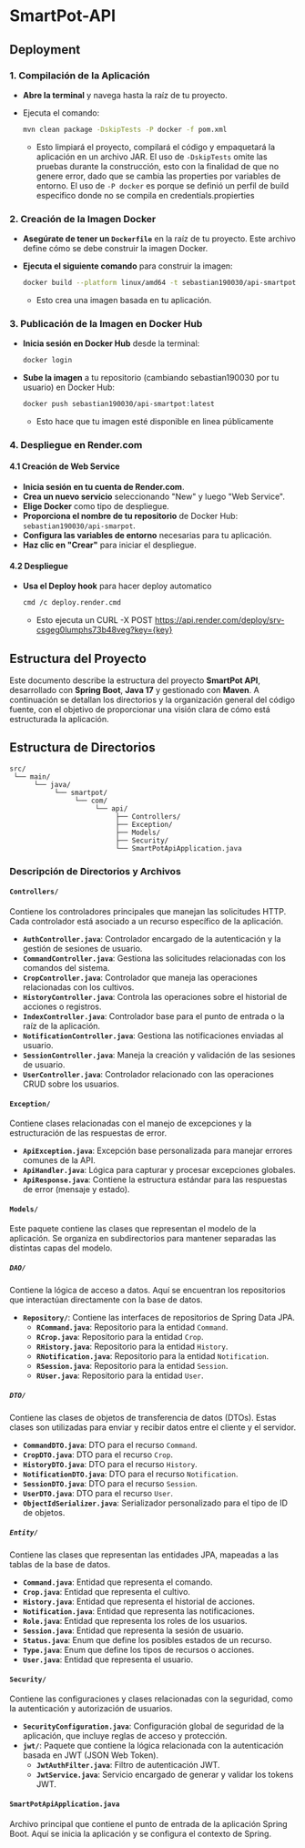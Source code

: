 # SmartPot-API

## Deployment

### 1. Compilación de la Aplicación

- **Abre la terminal** y navega hasta la raíz de tu proyecto.
- Ejecuta el comando:

  ```bash
  mvn clean package -DskipTests -P docker -f pom.xml
  ```

    - Esto limpiará el proyecto, compilará el código y empaquetará la aplicación en un archivo JAR. El uso de `-DskipTests` omite las pruebas durante la construcción, esto con la finalidad de que no genere error, dado que se cambia las properties por variables de entorno. El uso de `-P docker` es porque se definió un perfil de build especifico donde no se compila en credentials.propierties

### 2. Creación de la Imagen Docker

- **Asegúrate de tener un `Dockerfile`** en la raíz de tu proyecto. Este archivo define cómo se debe construir la imagen Docker.
- **Ejecuta el siguiente comando** para construir la imagen:

  ```bash
  docker build --platform linux/amd64 -t sebastian190030/api-smartpot:latest .
  ```

    - Esto crea una imagen basada en tu aplicación.

### 3. Publicación de la Imagen en Docker Hub

- **Inicia sesión en Docker Hub** desde la terminal:

  ```bash
  docker login
  ```

- **Sube la imagen** a tu repositorio (cambiando sebastian190030 por tu usuario) en Docker Hub:

  ```bash
  docker push sebastian190030/api-smartpot:latest
  ```

    - Esto hace que tu imagen esté disponible en linea públicamente

### 4. Despliegue en Render.com

#### 4.1 Creación de Web Service

- **Inicia sesión en tu cuenta de Render.com**.
- **Crea un nuevo servicio** seleccionando "New" y luego "Web Service".
- **Elige Docker** como tipo de despliegue.
- **Proporciona el nombre de tu repositorio** de Docker Hub: `sebastian190030/api-smarpot`.
- **Configura las variables de entorno** necesarias para tu aplicación.
- **Haz clic en "Crear"** para iniciar el despliegue.

#### 4.2 Despliegue
- **Usa el Deploy hook** para hacer deploy automatico

  ```bash
  cmd /c deploy.render.cmd
  ```
  - Esto ejecuta un CURL -X POST https://api.render.com/deploy/srv-csgeg0lumphs73b48veg?key={key}


## Estructura del Proyecto

Este documento describe la estructura del proyecto **SmartPot API**, desarrollado con **Spring Boot**, **Java 17** y gestionado con **Maven**. A continuación se detallan los directorios y la organización general del código fuente, con el objetivo de proporcionar una visión clara de cómo está estructurada la aplicación.

## Estructura de Directorios

```
src/
 └── main/
      └── java/
           └── smartpot/
                └── com/
                     └── api/
                          ├── Controllers/
                          ├── Exception/
                          ├── Models/
                          ├── Security/
                          └── SmartPotApiApplication.java
```

### Descripción de Directorios y Archivos

#### `Controllers/`
Contiene los controladores principales que manejan las solicitudes HTTP. Cada controlador está asociado a un recurso específico de la aplicación.

- **`AuthController.java`**: Controlador encargado de la autenticación y la gestión de sesiones de usuario.
- **`CommandController.java`**: Gestiona las solicitudes relacionadas con los comandos del sistema.
- **`CropController.java`**: Controlador que maneja las operaciones relacionadas con los cultivos.
- **`HistoryController.java`**: Controla las operaciones sobre el historial de acciones o registros.
- **`IndexController.java`**: Controlador base para el punto de entrada o la raíz de la aplicación.
- **`NotificationController.java`**: Gestiona las notificaciones enviadas al usuario.
- **`SessionController.java`**: Maneja la creación y validación de las sesiones de usuario.
- **`UserController.java`**: Controlador relacionado con las operaciones CRUD sobre los usuarios.

#### `Exception/`
Contiene clases relacionadas con el manejo de excepciones y la estructuración de las respuestas de error.

- **`ApiException.java`**: Excepción base personalizada para manejar errores comunes de la API.
- **`ApiHandler.java`**: Lógica para capturar y procesar excepciones globales.
- **`ApiResponse.java`**: Contiene la estructura estándar para las respuestas de error (mensaje y estado).

#### `Models/`
Este paquete contiene las clases que representan el modelo de la aplicación. Se organiza en subdirectorios para mantener separadas las distintas capas del modelo.

##### `DAO/`
Contiene la lógica de acceso a datos. Aquí se encuentran los repositorios que interactúan directamente con la base de datos.

- **`Repository/`**: Contiene las interfaces de repositorios de Spring Data JPA.
  - **`RCommand.java`**: Repositorio para la entidad `Command`.
  - **`RCrop.java`**: Repositorio para la entidad `Crop`.
  - **`RHistory.java`**: Repositorio para la entidad `History`.
  - **`RNotification.java`**: Repositorio para la entidad `Notification`.
  - **`RSession.java`**: Repositorio para la entidad `Session`.
  - **`RUser.java`**: Repositorio para la entidad `User`.

##### `DTO/`
Contiene las clases de objetos de transferencia de datos (DTOs). Estas clases son utilizadas para enviar y recibir datos entre el cliente y el servidor.

- **`CommandDTO.java`**: DTO para el recurso `Command`.
- **`CropDTO.java`**: DTO para el recurso `Crop`.
- **`HistoryDTO.java`**: DTO para el recurso `History`.
- **`NotificationDTO.java`**: DTO para el recurso `Notification`.
- **`SessionDTO.java`**: DTO para el recurso `Session`.
- **`UserDTO.java`**: DTO para el recurso `User`.
- **`ObjectIdSerializer.java`**: Serializador personalizado para el tipo de ID de objetos.

##### `Entity/`
Contiene las clases que representan las entidades JPA, mapeadas a las tablas de la base de datos.

- **`Command.java`**: Entidad que representa el comando.
- **`Crop.java`**: Entidad que representa el cultivo.
- **`History.java`**: Entidad que representa el historial de acciones.
- **`Notification.java`**: Entidad que representa las notificaciones.
- **`Role.java`**: Entidad que representa los roles de los usuarios.
- **`Session.java`**: Entidad que representa la sesión de usuario.
- **`Status.java`**: Enum que define los posibles estados de un recurso.
- **`Type.java`**: Enum que define los tipos de recursos o acciones.
- **`User.java`**: Entidad que representa el usuario.

#### `Security/`
Contiene las configuraciones y clases relacionadas con la seguridad, como la autenticación y autorización de usuarios.

- **`SecurityConfiguration.java`**: Configuración global de seguridad de la aplicación, que incluye reglas de acceso y protección.
- **`jwt/`**: Paquete que contiene la lógica relacionada con la autenticación basada en JWT (JSON Web Token).
  - **`JwtAuthFilter.java`**: Filtro de autenticación JWT.
  - **`JwtService.java`**: Servicio encargado de generar y validar los tokens JWT.

#### `SmartPotApiApplication.java`
Archivo principal que contiene el punto de entrada de la aplicación Spring Boot. Aquí se inicia la aplicación y se configura el contexto de Spring.